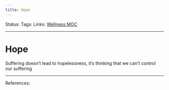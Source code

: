 ```yaml
---
title: Hope
---
```

Status:
Tags:
Links: [Wellness MOC](out/wellness-moc.md)
___
#  Hope
Suffering doesn’t lead to hopelessness, it’s thinking that we can’t control our suffering
___
References: